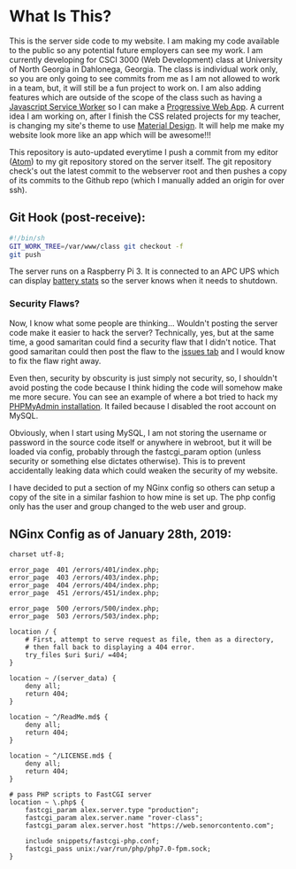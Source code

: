 [pwa]: https://developers.google.com/web/progressive-web-apps/
[service-worker]: service-worker.js
[atom-editor]: https://atom.io/
[apc-stats]: https://web.senorcontento.com/apc/
[issues-tab]: https://github.com/bgbrandongomez/self-hosted-blog/issues
[PHPMyAdmin-fails]: https://web.senorcontento.com/test/failed_pma/
[material-design]: https://material.io/

# What Is This?

This is the server side code to my website. I am making my code available to the public so any potential future employers can see my work. I am currently developing for CSCI 3000 (Web Development) class at University of North Georgia in Dahlonega, Georgia. The class is individual work only, so you are only going to see commits from me as I am not allowed to work in a team, but, it will still be a fun project to work on. I am also adding features which are outside of the scope of the class such as having a [Javascript Service Worker][service-worker] so I can make a [Progressive Web App][pwa]. A current idea I am working on, after I finish the CSS related projects for my teacher, is changing my site's theme to use [Material Design][material-design]. It will help me make my website look more like an app which will be awesome!!!

This repository is auto-updated everytime I push a commit from my editor ([Atom][atom-editor]) to my git repository stored on the server itself. The git repository check's out the latest commit to the webserver root and then pushes a copy of its commits to the Github repo (which I manually added an origin for over ssh).

## Git Hook (post-receive):

```bash
#!/bin/sh
GIT_WORK_TREE=/var/www/class git checkout -f
git push
```

The server runs on a Raspberry Pi 3. It is connected to an APC UPS which can display [battery stats][apc-stats] so the server knows when it needs to shutdown.

### Security Flaws?

Now, I know what some people are thinking... Wouldn't posting the server code make it easier to hack the server? Technically, yes, but at the same time, a good samaritan could find a security flaw that I didn't notice. That good samaritan could then post the flaw to the [issues tab][issues-tab] and I would know to fix the flaw right away.

Even then, security by obscurity is just simply not security, so, I shouldn't avoid posting the code because I think hiding the code will somehow make me more secure. You can see an example of where a bot tried to hack my [PHPMyAdmin installation][PHPMyAdmin-fails]. It failed because I disabled the root account on MySQL.

Obviously, when I start using MySQL, I am not storing the username or password in the source code itself or anywhere in webroot, but it will be loaded via config, probably through the fastcgi_param option (unless security or something else dictates otherwise). This is to prevent accidentally leaking data which could weaken the security of my website.

I have decided to put a section of my NGinx config so others can setup a copy of the site in a similar fashion to how mine is set up. The php config only has the user and group changed to the web user and group.

## NGinx Config as of January 28th, 2019:

```nginx
charset utf-8;

error_page  401 /errors/401/index.php;
error_page  403 /errors/403/index.php;
error_page  404 /errors/404/index.php;
error_page  451 /errors/451/index.php;

error_page  500 /errors/500/index.php;
error_page  503 /errors/503/index.php;

location / {
	# First, attempt to serve request as file, then as a directory,
	# then fall back to displaying a 404 error.
	try_files $uri $uri/ =404;
}

location ~ /(server_data) {
	deny all;
	return 404;
}

location ~ ^/ReadMe.md$ {
	deny all;
	return 404;
}

location ~ ^/LICENSE.md$ {
	deny all;
	return 404;
}

# pass PHP scripts to FastCGI server
location ~ \.php$ {
	fastcgi_param alex.server.type "production";
	fastcgi_param alex.server.name "rover-class";
	fastcgi_param alex.server.host "https://web.senorcontento.com";

	include snippets/fastcgi-php.conf;
	fastcgi_pass unix:/var/run/php/php7.0-fpm.sock;
}
```